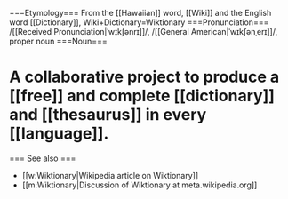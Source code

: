 ===Etymology===
From the [[Hawaiian]] word, [[Wiki]] and the English word [[Dictionary]], Wiki+Dictionary=Wiktionary
===Pronunciation===
/[[Received Pronunciation|ˈwɪkʃənrɪ]]/, /[[General American|ˈwɪkʃənˌerɪ]]/, proper noun
===Noun===
# A collaborative project to produce a [[free]] and complete [[dictionary]] and [[thesaurus]] in every [[language]].



=== See also ===
* [[w:Wiktionary|Wikipedia article on Wiktionary]]
* [[m:Wiktionary|Discussion of Wiktionary at meta.wikipedia.org]]